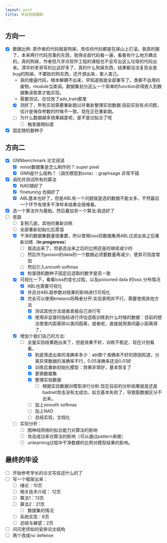 ```yaml
---
layout: post
title: 毕设进度跟踪
---
```


## 方向一

* [x] 数据比例: 原作者的代码就是狗屎，改任何代码都是在屎山上打滚。我真的服了，本来两行代码完事的东西，我得全部代码看一遍，看看有什么地方耦合的。真的狗屎，作者但凡学点软件工程的课程也不会写出这么垃圾的代码出来。清华的老哥写的比这好多了，真的什么狗屎东西，结果都没法复现全是bug的狗屎。不要脸的狗东西，还开源出来，害人害己。
  * 真的傻逼代码，根本解耦不出来，早知道我就全部重写了。类都不会用的废物，module当类调。数据集划分这么一个简单的function非得嵌入到数据集读取里才能实现。
  * 需要测试，仅仅改了adv_train那里
  * [x] 测好了，所有实验需要重新跑过并重新整理实验数据:目前实验有点问题，估计是保存参数的时候不一致，现在正在重新跑。
  * [ ] 为什么数据越多效果越差呢，是不是过拟合了呢
    * [ ] 触发器相似度
* [x] 固定随机数种子

## 方向二

* [x] GNNbenchmark 论文阅读
  * [x] mnist数据集是怎么制作的？:super pixel
  * [x] GNN是什么结构？（调优模型到sota）: graphsage 非常不错
* [x] 调优并测试所有的算法
  * [x] NAD搞好了
  * [x] finetuning 也搞好了
  * [x] ABL基本也好了，但是ABL有一个问题就是选的数据不能太多，不然最后一个环节有很多干净样本结果会很难看。
* [x] 选一个算法作为基础，然后叠加另一个算法:我选好了
* [ ] 思路
  * [ ] 复制几层，其他的重新训练
  * [ ] 全部重新初始化后蒸馏
  * [x] 干净的数据集数量很重要，所以使用loss将数据集用ABL过滤出来之后重新训练（**In progeress**）
    * [ ] 我选出来了，但是选出来之后的比例还是的继续减少的
    * [ ] 然后作为poison的data的一个数据必须要数量再减少，使其可信度增加
    * [ ] 然后引入smooth softmax  
    * [x] 检查随机数种子固定后选取的数字是否一致
  * [x] 可视化一下，看看loss的变化过程，以及poisoned data 的loss 分布情况 
    * [x] ABL也需要可视化
    * [x] 并且对ABL超参数对结果的影响进行可视化
    * [x] 完全可以使用kmeans将两者分开:实验表明并不行，需要使用其他方法
      * [x] 测试其他方法或者直接自己进行写
      * [x] 使用非监督的指标进行评估选取训练到什么时候的数据：目前的想法使类内距离除以类间距离，或者呢，直接就用类间最小距离得了，
  * [x] 增加个我们自己的方法:
    * [ ] 全量实验结果跑出来了，但是效果不好，训练不稳定，现在计划看看，
      * [x] 到底筛选出来的准确率多少：abl那个准确率不好的原因知道，分离异常数据的准确率不行，0.05准确率还没0.01好
      * [x] 训练后重新初始化模型：效果非常好，基本恢复了
      * [x] 更换数据集
      * [x] 整理实验数据
        * [ ] 根据实验数据对模型进行分析:现在目前的分析结果就是还是badnet攻击没有太成功，拟合基本失败了，导致脏数据区分不出来。
      * [ ] 加上smooth softmax
      * [ ] 加上NAD
      * [ ] 总结实验，文档化
  * [ ] 实验分析：
    * [ ] 图神经网络的拟合能力对算法的影响
    * [ ] 攻击成功率对算法的影响（可以通过pattern来做）
    * [ ] unlearning过程中干净数据的比例对模型结果的影响。

## 最终的毕设

* [ ] 开始参考学长的论文写综述什么的了
* [ ] 写一个框架出来：
  * [ ] 绪论：10页
  * [ ] 相关技术介绍： 12页
  * [ ] 算法1：13页
  * [ ] 算法2：21页
    * [ ] 数据集的情况
  * [ ] 系统实现：6页
  * [ ] 总结与展望：2页

* [ ] 问问老师如何安排论文结构
* [ ] 两个改成no defense

